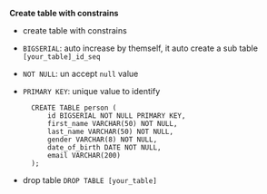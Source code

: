 **Create table with constrains**

- create table with constrains

- `BIGSERIAL`: auto increase by themself, it auto create a sub table `[your_table]_id_seq`
- `NOT NULL`: un accept `null` value
- `PRIMARY KEY`: unique value to identify  

		CREATE TABLE person (
			id BIGSERIAL NOT NULL PRIMARY KEY,
			first_name VARCHAR(50) NOT NULL,
			last_name VARCHAR(50) NOT NULL,
			gender VARCHAR(8) NOT NULL,
			date_of_birth DATE NOT NULL,
			email VARCHAR(200)
		);

- drop table `DROP TABLE [your_table]`

